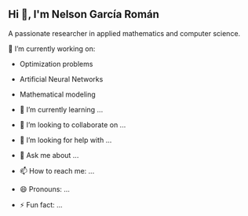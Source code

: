 ## Hi 👋, I'm Nelson García Román 


A passionate researcher in applied mathematics and computer science. 

🔭 I’m currently working on:
- Optimization problems  
- Artificial Neural Networks  
- Mathematical modeling 

- 🌱 I’m currently learning ...
- 👯 I’m looking to collaborate on ...
- 🤔 I’m looking for help with ...
- 💬 Ask me about ...
- 📫 How to reach me: ...
- 😄 Pronouns: ...
- ⚡ Fun fact: ...

